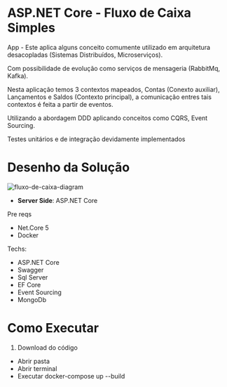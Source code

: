 # ASP.NET Core - Fluxo de Caixa Simples

App - Este aplica alguns conceito comumente utilizado em arquitetura desacopladas (Sistemas Distribuídos, Microserviços). 

Com possibilidade de evolução como serviços de mensageria (RabbitMq, Kafka).

Nesta aplicação temos 3 contextos mapeados, Contas (Conexto auxiliar), Lançamentos e Saldos (Contexto principal), a comunicação entres tais contextos é feita a partir de eventos.

Utilizando a abordagem DDD aplicando conceitos como CQRS, Event Sourcing.

Testes unitários e de integração devidamente implementados

# Desenho da Solução

![fluxo-de-caixa-diagram](https://user-images.githubusercontent.com/38221988/216742061-2428c595-2fe2-4649-a216-532263b9d380.png)

* **Server Side**: ASP.NET Core

Pre reqs

* Net.Core 5
* Docker

Techs:

* ASP.NET Core
* Swagger
* Sql Server
* EF Core
* Event Sourcing
* MongoDb

# Como Executar

1. Download do código
  * Abrir pasta
  * Abrir terminal
  * Executar docker-compose up --build
